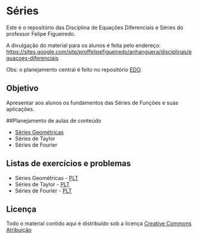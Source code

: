 # Séries

Este é o repositório das Disciplina de Equações Diferenciais e Séries do professor Felipe Figueiredo.

A divulgação do material para os alunos é feita pelo endereço: https://sites.google.com/site/proffelipefigueiredo/anhanguera/disciplinas/equacoes-diferenciais

Obs: o planejamento central é feito no repositório [EDO][EDO-repo].

[EDO-repo]: https://github.com/philsf/EDO

## Objetivo

Apresentar aos alunos os fundamentos das Séries de Funções e suas aplicações.

##Planejamento de aulas de conteúdo

* [Séries Geométricas][]
* Séries de Taylor
* Séries de Fourier

[Séries Geométricas]: https://github.com/philsf/Series/raw/master/Notas_de_aula/Series-Geometricas.pdf

## Listas de exercícios e problemas

* Séries Geométricas - [PLT][PLT-SG]
* Séries de Taylor - [PLT][PLT-ST]
* Séries de Fourier - [PLT][PLT-SF]

[PLT-SG]: https://docs.google.com/document/d/1SzDV6EnP5WM0Ysb1eURae9CrinNkMA0r0BomVyj8CFQ/export?format=pdf
[PLT-ST]: https://docs.google.com/document/d/1XzQs6j4Ad07F6rBgE0AOMT9aIAoSHnYt9xfN3jVWtV4/export?format=pdf
[PLT-SF]: https://docs.google.com/document/d/1j4BB95YHOSrUqWTZldF9OmlnJR9yxL-ms233grEE-KM/export?format=pdf

## Licença
Todo o material contido aqui é distribuído sob a licença [Creative Commons Atribuição][]

[Creative Commons Atribuição]: http://creativecommons.org/licenses/by/4.0/deed.pt_BR
